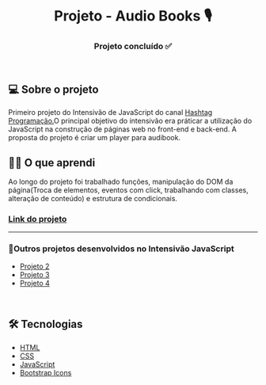 <h1 align="center"> Projeto - Audio Books 🎙️</h1>

<h3 align="center"> 
	Projeto concluído ✅
</h3>

<br/>

<h2>💻 Sobre o projeto</h2>
<p>Primeiro projeto do Intensivão de JavaScript do canal  <a href="https://www.youtube.com/@HashtagProgramacao" target="_blank">Hashtag Programação.</a>O principal objetivo do intensivão era práticar a utilização do JavaScript na construção de páginas web no front-end e back-end. A proposta do projeto é criar um player para audibook.</p> 

<h2>👩‍🎓 O que aprendi</h2>
Ao longo do projeto foi trabalhado funções, manipulação do DOM da página(Troca de elementos, eventos com click, trabalhando com classes, alteração de conteúdo) e estrutura de condicionais.

<h3><strong><a href="" target="_blank">Link do projeto</a></strong></h3>
<hr/>

<h3>📌Outros projetos desenvolvidos no Intensivão JavaScript</h3>
<ul>
    <li><a href="" target="_blank">Projeto 2</a></li>
    <li><a href="" target="_blank">Projeto 3</a></li>
    <li><a href="" target="_blank">Projeto 4</a></li>
</ul>

<br>

<h2>🛠 Tecnologias</h2>
<ul>
    <li><a href="https://developer.mozilla.org/pt-BR/docs/Web/HTML" target="_blank">HTML</a></li>
    <li><a href="https://developer.mozilla.org/pt-BR/docs/Web/CSS" target="_blank">CSS</a></li>
    <li><a href="https://developer.mozilla.org/pt-BR/docs/Web/JavaScript" target="_blank">JavaScript</a></li>
    <li><a href="https://icons.getbootstrap.com/" target="_blank">Bootstrap Icons</a></li>
</ul>
